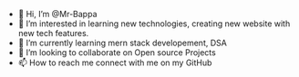 - 👋 Hi, I’m @Mr-Bappa
- 👀 I’m interested in learning new technologies, creating new website with new tech features.
- 🌱 I’m currently learning mern stack developement, DSA
- 💞️ I’m looking to collaborate on Open source Projects
- 📫 How to reach me connect with me on my GitHub

<!---
Mr-Bappa/Mr-Bappa is a ✨ special ✨ repository because its `README.md` (this file) appears on your GitHub profile.
You can click the Preview link to take a look at your changes.
--->
